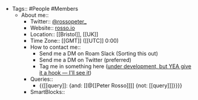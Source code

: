 - Tags:: #People #Members
    - About me::
        - Twitter:: [@rossopeter_](https://twitter.com/rossopeter_)
        - Website:: [rosso.io](https://rosso.io)
        - Location:: [[Bristol]], [[UK]]
        - Time Zone:: [[GMT]] ([[UTC]] 0:00)
        - How to contact me:: 
            - Send me a DM on Roam Slack (Sorting this out)
            - Send me a DM on Twitter (preferred)
            - Tag me in something here ([under development, but YEA give it a hook — I'll see it]([[Chat]]))
        - Queries::
            - {{[[query]]: {and: [[@[[Peter Rosso]]]] {not: [[query]]]}}}}
        - SmartBlocks::
